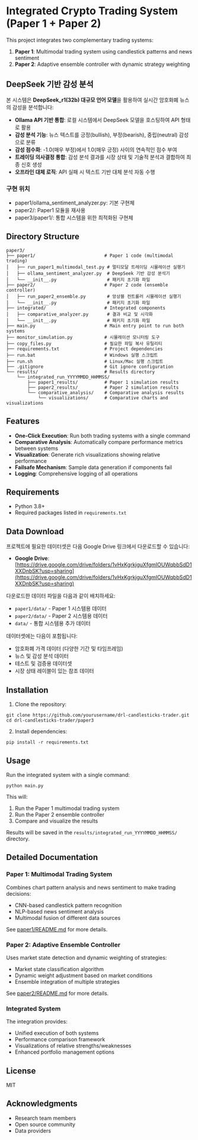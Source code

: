 # Integrated Crypto Trading System (Paper 1 + Paper 2)

This project integrates two complementary trading systems:
1. **Paper 1**: Multimodal trading system using candlestick patterns and news sentiment
2. **Paper 2**: Adaptive ensemble controller with dynamic strategy weighting

## DeepSeek 기반 감성 분석

본 시스템은 **DeepSeek_r1(32b) 대규모 언어 모델**을 활용하여 실시간 암호화폐 뉴스의 감성을 분석합니다:

- **Ollama API 기반 통합**: 로컬 시스템에서 DeepSeek 모델을 호스팅하여 API 형태로 활용
- **감성 분석 기능**: 뉴스 텍스트를 긍정(bullish), 부정(bearish), 중립(neutral) 감성으로 분류
- **감성 점수화**: -1.0(매우 부정)에서 1.0(매우 긍정) 사이의 연속적인 점수 부여
- **트레이딩 의사결정 통합**: 감성 분석 결과를 시장 상태 및 기술적 분석과 결합하여 최종 신호 생성
- **오프라인 대체 로직**: API 실패 시 텍스트 기반 대체 분석 자동 수행

### 구현 위치
- paper1/ollama_sentiment_analyzer.py: 기본 구현체
- paper2/: Paper1 모듈을 재사용
- paper3/paper1/: 통합 시스템을 위한 최적화된 구현체

## Directory Structure

```
paper3/
├── paper1/                          # Paper 1 code (multimodal trading)
│   ├── run_paper1_multimodal_test.py # 멀티모달 트레이딩 시뮬레이션 실행기
│   ├── ollama_sentiment_analyzer.py  # DeepSeek 기반 감성 분석기
│   └── __init__.py                   # 패키지 초기화 파일
├── paper2/                          # Paper 2 code (ensemble controller)
│   ├── run_paper2_ensemble.py        # 앙상블 컨트롤러 시뮬레이션 실행기
│   └── __init__.py                   # 패키지 초기화 파일
├── integrated/                      # Integrated components
│   ├── comparative_analyzer.py       # 결과 비교 및 시각화
│   └── __init__.py                   # 패키지 초기화 파일
├── main.py                          # Main entry point to run both systems
├── monitor_simulation.py            # 시뮬레이션 모니터링 도구
├── copy_files.py                    # 필요한 파일 복사 유틸리티
├── requirements.txt                 # Project dependencies
├── run.bat                          # Windows 실행 스크립트
├── run.sh                           # Linux/Mac 실행 스크립트
├── .gitignore                       # Git ignore configuration
└── results/                         # Results directory
    └── integrated_run_YYYYMMDD_HHMMSS/
        ├── paper1_results/          # Paper 1 simulation results
        ├── paper2_results/          # Paper 2 simulation results
        └── comparative_analysis/    # Comparative analysis results
            └── visualizations/      # Comparative charts and visualizations
```

## Features

- **One-Click Execution**: Run both trading systems with a single command
- **Comparative Analysis**: Automatically compare performance metrics between systems
- **Visualization**: Generate rich visualizations showing relative performance
- **Failsafe Mechanism**: Sample data generation if components fail
- **Logging**: Comprehensive logging of all operations

## Requirements

- Python 3.8+
- Required packages listed in `requirements.txt`

## Data Download

프로젝트에 필요한 데이터셋은 다음 Google Drive 링크에서 다운로드할 수 있습니다:
- **Google Drive**: [https://drive.google.com/drive/folders/1vHxKgrkjguXfgmIOUWqbbSdD1XXDnbSK?usp=sharing](https://drive.google.com/drive/folders/1vHxKgrkjguXfgmIOUWqbbSdD1XXDnbSK?usp=sharing)

다운로드한 데이터 파일을 다음과 같이 배치하세요:
- `paper1/data/` - Paper 1 시스템용 데이터
- `paper2/data/` - Paper 2 시스템용 데이터
- `data/` - 통합 시스템용 추가 데이터

데이터셋에는 다음이 포함됩니다:
- 암호화폐 가격 데이터 (다양한 기간 및 타임프레임)
- 뉴스 및 감성 분석 데이터
- 테스트 및 검증용 데이터셋
- 시장 상태 레이블이 있는 참조 데이터

## Installation

1. Clone the repository:
```
git clone https://github.com/yourusername/drl-candlesticks-trader.git
cd drl-candlesticks-trader/paper3
```

2. Install dependencies:
```
pip install -r requirements.txt
```

## Usage

Run the integrated system with a single command:

```
python main.py
```

This will:
1. Run the Paper 1 multimodal trading system
2. Run the Paper 2 ensemble controller 
3. Compare and visualize the results

Results will be saved in the `results/integrated_run_YYYYMMDD_HHMMSS/` directory.

## Detailed Documentation

### Paper 1: Multimodal Trading System

Combines chart pattern analysis and news sentiment to make trading decisions:
- CNN-based candlestick pattern recognition
- NLP-based news sentiment analysis
- Multimodal fusion of different data sources

See [paper1/README.md](paper1/README.md) for more details.

### Paper 2: Adaptive Ensemble Controller

Uses market state detection and dynamic weighting of strategies:
- Market state classification algorithm
- Dynamic weight adjustment based on market conditions
- Ensemble integration of multiple strategies

See [paper2/README.md](paper2/README.md) for more details.

### Integrated System

The integration provides:
- Unified execution of both systems
- Performance comparison framework
- Visualizations of relative strengths/weaknesses
- Enhanced portfolio management options

## License

MIT

## Acknowledgments

- Research team members
- Open source community
- Data providers
